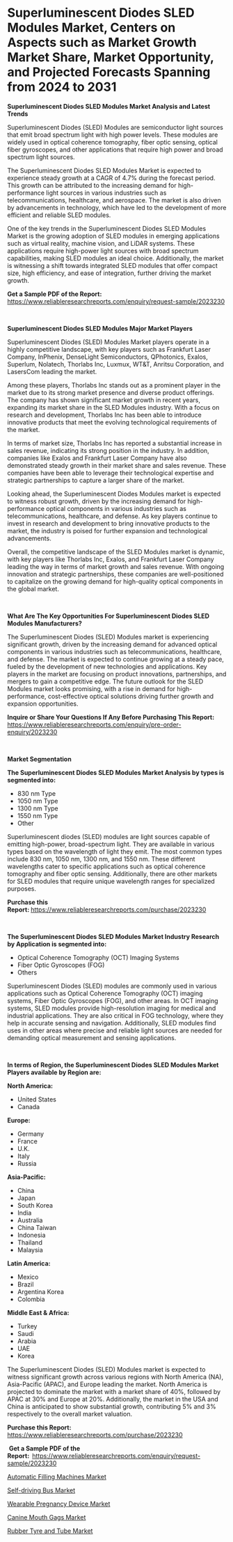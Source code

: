 <p><h1>Superluminescent Diodes SLED Modules Market, Centers on Aspects such as Market Growth Market Share, Market Opportunity, and Projected Forecasts Spanning from 2024 to 2031</h1></p><p><strong>Superluminescent Diodes SLED Modules Market Analysis and Latest Trends</strong></p>
<p><p>Superluminescent Diodes (SLED) Modules are semiconductor light sources that emit broad spectrum light with high power levels. These modules are widely used in optical coherence tomography, fiber optic sensing, optical fiber gyroscopes, and other applications that require high power and broad spectrum light sources.</p><p>The Superluminescent Diodes SLED Modules Market is expected to experience steady growth at a CAGR of 4.7% during the forecast period. This growth can be attributed to the increasing demand for high-performance light sources in various industries such as telecommunications, healthcare, and aerospace. The market is also driven by advancements in technology, which have led to the development of more efficient and reliable SLED modules.</p><p>One of the key trends in the Superluminescent Diodes SLED Modules Market is the growing adoption of SLED modules in emerging applications such as virtual reality, machine vision, and LiDAR systems. These applications require high-power light sources with broad spectrum capabilities, making SLED modules an ideal choice. Additionally, the market is witnessing a shift towards integrated SLED modules that offer compact size, high efficiency, and ease of integration, further driving the market growth.</p></p>
<p><strong>Get a Sample PDF of the Report:&nbsp;</strong> <a href="https://www.reliableresearchreports.com/enquiry/request-sample/2023230">https://www.reliableresearchreports.com/enquiry/request-sample/2023230</a></p>
<p>&nbsp;</p>
<p><strong>Superluminescent Diodes SLED Modules Major Market Players</strong></p>
<p><p>Superluminescent Diodes (SLED) Modules Market players operate in a highly competitive landscape, with key players such as Frankfurt Laser Company, InPhenix, DenseLight Semiconductors, QPhotonics, Exalos, Superlum, Nolatech, Thorlabs Inc, Luxmux, WT&T, Anritsu Corporation, and LasersCom leading the market.</p><p>Among these players, Thorlabs Inc stands out as a prominent player in the market due to its strong market presence and diverse product offerings. The company has shown significant market growth in recent years, expanding its market share in the SLED Modules industry. With a focus on research and development, Thorlabs Inc has been able to introduce innovative products that meet the evolving technological requirements of the market.</p><p>In terms of market size, Thorlabs Inc has reported a substantial increase in sales revenue, indicating its strong position in the industry. In addition, companies like Exalos and Frankfurt Laser Company have also demonstrated steady growth in their market share and sales revenue. These companies have been able to leverage their technological expertise and strategic partnerships to capture a larger share of the market.</p><p>Looking ahead, the Superluminescent Diodes Modules market is expected to witness robust growth, driven by the increasing demand for high-performance optical components in various industries such as telecommunications, healthcare, and defense. As key players continue to invest in research and development to bring innovative products to the market, the industry is poised for further expansion and technological advancements.</p><p>Overall, the competitive landscape of the SLED Modules market is dynamic, with key players like Thorlabs Inc, Exalos, and Frankfurt Laser Company leading the way in terms of market growth and sales revenue. With ongoing innovation and strategic partnerships, these companies are well-positioned to capitalize on the growing demand for high-quality optical components in the global market.</p></p>
<p>&nbsp;</p>
<p><strong>What Are The Key Opportunities For Superluminescent Diodes SLED Modules Manufacturers?</strong></p>
<p><p>The Superluminescent Diodes (SLED) Modules market is experiencing significant growth, driven by the increasing demand for advanced optical components in various industries such as telecommunications, healthcare, and defense. The market is expected to continue growing at a steady pace, fueled by the development of new technologies and applications. Key players in the market are focusing on product innovations, partnerships, and mergers to gain a competitive edge. The future outlook for the SLED Modules market looks promising, with a rise in demand for high-performance, cost-effective optical solutions driving further growth and expansion opportunities.</p></p>
<p><strong>Inquire or Share Your Questions If Any Before Purchasing This Report:</strong> <a href="https://www.reliableresearchreports.com/enquiry/pre-order-enquiry/2023230">https://www.reliableresearchreports.com/enquiry/pre-order-enquiry/2023230</a></p>
<p>&nbsp;</p>
<p><strong>Market Segmentation</strong></p>
<p><strong>The Superluminescent Diodes SLED Modules Market Analysis by types is segmented into:</strong></p>
<p><ul><li>830 nm Type</li><li>1050 nm Type</li><li>1300 nm Type</li><li>1550 nm Type</li><li>Other</li></ul></p>
<p><p>Superluminescent diodes (SLED) modules are light sources capable of emitting high-power, broad-spectrum light. They are available in various types based on the wavelength of light they emit. The most common types include 830 nm, 1050 nm, 1300 nm, and 1550 nm. These different wavelengths cater to specific applications such as optical coherence tomography and fiber optic sensing. Additionally, there are other markets for SLED modules that require unique wavelength ranges for specialized purposes.</p></p>
<p><strong>Purchase this Report:&nbsp;</strong><a href="https://www.reliableresearchreports.com/purchase/2023230">https://www.reliableresearchreports.com/purchase/2023230</a></p>
<p>&nbsp;</p>
<p><strong>The Superluminescent Diodes SLED Modules Market Industry Research by Application is segmented into:</strong></p>
<p><ul><li>Optical Coherence Tomography (OCT) Imaging Systems</li><li>Fiber Optic Gyroscopes (FOG)</li><li>Others</li></ul></p>
<p><p>Superluminescent Diodes (SLED) modules are commonly used in various applications such as Optical Coherence Tomography (OCT) imaging systems, Fiber Optic Gyroscopes (FOG), and other areas. In OCT imaging systems, SLED modules provide high-resolution imaging for medical and industrial applications. They are also critical in FOG technology, where they help in accurate sensing and navigation. Additionally, SLED modules find uses in other areas where precise and reliable light sources are needed for demanding optical measurement and sensing applications.</p></p>
<p>&nbsp;</p>
<p><strong>In terms of Region, the Superluminescent Diodes SLED Modules Market Players available by Region are:</strong></p>
<p>
    <p> <strong> North America: </strong>
        <ul>
            <li>United States</li>
            <li>Canada</li>
        </ul>
        </p> 
    <p> <strong> Europe: </strong>
        <ul>
            <li>Germany</li>
            <li>France</li>
            <li>U.K.</li>
            <li>Italy</li>
            <li>Russia</li>
        </ul>
        </p> 
    <p> <strong> Asia-Pacific: </strong>
        <ul>
            <li>China</li>
            <li>Japan</li>
            <li>South Korea</li>
            <li>India</li>
            <li>Australia</li>
            <li>China Taiwan</li>
            <li>Indonesia</li>
            <li>Thailand</li>
            <li>Malaysia</li>
        </ul>
        </p> 
    <p> <strong> Latin America: </strong>
        <ul>
            <li>Mexico</li>
            <li>Brazil</li>
            <li>Argentina Korea</li>
            <li>Colombia</li>
        </ul>
        </p> 
    <p> <strong> Middle East & Africa: </strong>
        <ul>
            <li>Turkey</li>
            <li>Saudi</li>
            <li>Arabia</li>
            <li>UAE</li>
            <li>Korea</li>
        </ul>
    </p>
    </p>
<p><p>The Superluminescent Diodes (SLED) Modules market is expected to witness significant growth across various regions with North America (NA), Asia-Pacific (APAC), and Europe leading the market. North America is projected to dominate the market with a market share of 40%, followed by APAC at 30% and Europe at 20%. Additionally, the market in the USA and China is anticipated to show substantial growth, contributing 5% and 3% respectively to the overall market valuation.</p></p>
<p><strong>Purchase this Report: </strong><a href="https://www.reliableresearchreports.com/purchase/2023230">https://www.reliableresearchreports.com/purchase/2023230</a></p>
<p>&nbsp;<strong>Get a Sample PDF of the Report:&nbsp;&nbsp;</strong><a href="https://www.reliableresearchreports.com/enquiry/request-sample/2023230">https://www.reliableresearchreports.com/enquiry/request-sample/2023230</a></p>
<p><strong></strong></p>
<p><p><a href="https://silk-columnist-571.notion.site/Automatic-Filling-Machines-Market-Research-Report-Provides-Critical-Insights-that-can-help-Shape-Bus-3a6c927b15634e1985960dfedcbf4964">Automatic Filling Machines Market</a></p><p><a href="https://view.publitas.com/reportprime-1/self-driving-bus-market-provides-detailed-segmentation-of-this-market-based-on-type-application-and-region-and-forecast-for-the-period-from-2024-2031/">Self-driving Bus Market</a></p><p><a href="https://cat-emmental-94b.notion.site/Wearable-Pregnancy-Device-Market-Size-Growth-and-Forecast-from-2024-2031-99cb4cca7ab7405a96d386436154f305">Wearable Pregnancy Device Market</a></p><p><a href="https://cat-emmental-94b.notion.site/Canine-Mouth-Gags-Market-Share-Market-New-Trends-Analysis-Report-By-Type-By-Application-By-End-u-f3764cb03e09485699ca9f95172c9359">Canine Mouth Gags Market</a></p><p><a href="https://view.publitas.com/reportprime-1/rubber-tyre-and-tube-market-challenges-opportunities-and-growth-drivers-and-major-market-players-forecasted-for-period-from-2024-2031/">Rubber Tyre and Tube Market</a></p></p>